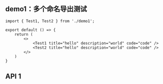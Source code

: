 ## demo1：多个命名导出测试
```tsx
import { Test1, Test2 } from './demo1';

export default () => {
    return (
        <>
            <Test1 title="hello" description="world" code="code" />
            <Test2 title="hello" description="world" code="code" />
        </>
    )
}
```
## API 1
<API id="Test1"></API>
<API id="Test2"></API>